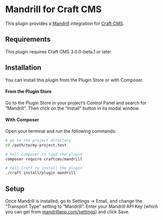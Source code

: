 # Mandrill for Craft CMS

This plugin provides a [Mandrill](http://mandrill.com/) integration for [Craft CMS](https://craftcms.com/).

## Requirements

This plugin requires Craft CMS 3.0.0-beta.1 or later.

## Installation

You can install this plugin from the Plugin Store or with Composer.

#### From the Plugin Store

Go to the Plugin Store in your project’s Control Panel and search for “Mandrill”. Then click on the “Install” button in its modal window.

#### With Composer

Open your terminal and run the following commands:

```bash
# go to the project directory
cd /path/to/my-project.test

# tell Composer to load the plugin
composer require craftcms/mandrill

# tell Craft to install the plugin
./craft install/plugin mandrill
```

## Setup

Once Mandrill is installed, go to Settings → Email, and change the “Transport Type” setting to “Mandrill”. Enter your Mandrill API Key (which you can get from [mandrillapp.com/settings](https://mandrillapp.com/settings)) and click Save.
